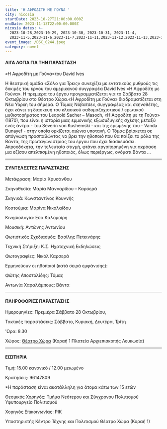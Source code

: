```yaml
---
title: 'Η ΑΦΡΟΔΙΤΗ ΜΕ ΓΟΥΝΑ '
city: nicosia
startDate: 2023-10-27T21:00:00.000Z
endDate: 2023-11-13T22:00:00.000Z
nicosia_dates: >-
  2023-10-28,2023-10-29, 2023-10-30, 2023-10-31, 2023-11-4,
  2023-11-5,2023-11-6,2023-11-7,2023-11-11,2023-11-12,2023-11-13,2023-11-14
event_image: /DSC_0244.jpeg
category: novel
---
```


#### ΛΙΓΑ ΛΟΓΙΑ ΓΙΑ ΤΗΝ ΠΑΡΑΣΤΑΣΗ

«Η Αφροδίτη με Γούνα»του David Ives

Η θεατρική ομάδα «Σόλο για Τρεις» συνεχίζει με εντατικούς ρυθμούς τις δοκιμές του έργου του αμερικανού συγγραφέα	David Ives «Η Αφροδίτη με Γούνα». Η πρεμιέρα του έργου προγραμματίζεται για το Σάββατο 28 Οκτωβρίου στο Θέατρο Χώρα.«Η Αφροδίτη με Γούνα» διαδραματίζεται στη Νέα Υόρκη του σήμερα. Ο Τόμας Νόβατσεκ, συγγραφέας και σκηνοθέτης, έχει κάνει τη διασκευή του κλασικού σαδομαζοχιστικού / ερωτικού μυθιστορήματος του Leopold Sacher – Masoch, «Η Αφροδίτη με τη Γούνα» (1870), που είναι η ιστορία μιας εμμονικής εξωσυζυγικής σχέσης μεταξύ ενός άντρα - του Severin von Kushemski - και της ερωμένης του - Vanda Dunayef - στην οποία ορκίζεται αιώνια υποταγή. Ο Τόμας βρίσκεται σε απόγνωση προσπαθώντας να βρει την ηθοποιό που θα παίξει το ρόλο της Βάντα, της πρωταγωνίστριας του έργου που έχει διασκευάσει. Απροσδόκητα, την τελευταία στιγμή, φτάνει αργοπορημένη για ακρόαση μια εξίσου απελπισμένη ηθοποιός, όλως περιέργως, ονόματι Βάντα ...

***

#### ΣΥΝΤΕΛΕΣΤΕΣ ΠΑΡΑΣΤΑΣΗΣ

Μετάφραση: Μαρία Χρυσάνθου

Σκηνοθεσία: Μαρία Μανναρίδου – Καρσερά

Σκηνικά: Κωνσταντίνος Κουννής

Κοστούμια: Μαρίνα Νικολαίδου

Κινησιολογία: Εύα Καλομοίρη

Μουσική: Αντώνης Αντωνίου

Φωτιστικός Σχεδιασμός: Βασίλης Πετεινάρης

Τεχνική Στήριξη: Κ.Σ. Ηχοτεχνική Εκδηλώσεις

Φωτογραφίες: Νικόλ Καρσερά

Ερμηνεύουν οι ηθοποιοί (κατά σειρά εμφάνισης):

Φώτης Αποστολίδης: Τόμας

Αντωνία Χαραλάμπους: Βάντα

***

#### ΠΛΗΡΟΦΟΡΙΕΣ ΠΑΡΑΣΤΑΣΗΣ

Ημερομηνίες: Πρεμιέρα Σάββατο 28 Οκτωβρίου,

Τακτικές παραστάσεις: Σάββατο, Κυριακή, Δευτέρα, Τρίτη

'Ωρα: 8.30

Χώρος: [Θέατρο Χώρα](https://www.google.gr/maps/place/%CE%98%CE%AD%CE%B1%CF%84%CF%81%CE%BF+%CE%A7%CF%8E%CF%81%CE%B1+-+%CE%9A%CE%AD%CE%BD%CF%84%CF%81%CE%BF+%CE%A4%CE%AD%CF%87%CE%BD%CE%B7%CF%82+%CE%BA%CE%B1%CE%B9+%CE%A0%CE%BF%CE%BB%CE%B9%CF%84%CE%B9%CF%83%CE%BC%CE%BF%CF%8D+%CE%9A%CE%BF%CF%81%CE%B1%CE%AE+1/@35.1723472,33.3659981,17z/data=!3m1!4b1!4m6!3m5!1s0x14de175951a4d8a5:0x7428720f57424490!8m2!3d35.1723428!4d33.368573!16s%2Fg%2F11sj7xv0b_?hl=el\&entry=ttu) (Κοραή 1 Πλατεία Αρχιεπισκοπής Λευκωσία)

***

#### ΕΙΣΙΤΗΡΙΑ

Τιμή: 15.00 κανονικό / 12.00 μειωμένο

Κρατήσεις: 96147809

\*Η παράσταση είναι ακατάλληλη για άτομα κάτω των 15 ετών

Θεσμικός Χορηγός: Τμήμα Νεότερου και Σύγχρονου Πολιτισμού Υφυπουργείο Πολιτισμού

Χορηγός Επικοινωνίας: ΡΙΚ

Υποστηρικτής Κέντρο Τέχνης και Πολιτισμού Θέατρο Χώρα (Κοραή 1)
